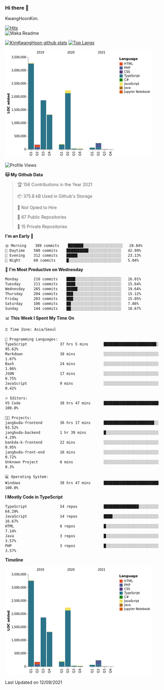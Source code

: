 ### Hi there 👋

KwangHoonKim.

[![Hits](https://hits.seeyoufarm.com/api/count/incr/badge.svg?url=https%3A%2F%2Fgithub.com%2Frhkdgns95)](https://hits.seeyoufarm.com)  
![Waka Readme](https://github.com/rhkdgns95/rhkdgns95/workflows/Waka%20Readme/badge.svg)

[![KimKwangHoon github stats](https://github-readme-stats.vercel.app/api?username=rhkdgns95&show_icons=true)](https://github.com/rhkdgns95/github-readme-stats)   [![Top Langs](https://github-readme-stats.vercel.app/api/top-langs/?username=rhkdgns95&layout=compact)](https://github.com/rhkdgns95/github-readme-stats)   


![Chart not found](https://raw.githubusercontent.com/rhkdgns95/rhkdgns95/master/charts/bar_graph.png) 



<!--START_SECTION:waka-->
![Profile Views](http://img.shields.io/badge/Profile%20Views-5-blue)

**🐱 My Github Data** 

> 🏆 156 Contributions in the Year 2021
 > 
> 📦 375.8 kB Used in Github's Storage 
 > 
> 🚫 Not Opted to Hire
 > 
> 📜 67 Public Repositories 
 > 
> 🔑 15 Private Repositories  
 > 
**I'm an Early 🐤** 

```text
🌞 Morning    389 commits    ███████░░░░░░░░░░░░░░░░░░   28.84% 
🌆 Daytime    580 commits    ██████████░░░░░░░░░░░░░░░   42.99% 
🌃 Evening    312 commits    █████░░░░░░░░░░░░░░░░░░░░   23.13% 
🌙 Night      68 commits     █░░░░░░░░░░░░░░░░░░░░░░░░   5.04%

```
📅 **I'm Most Productive on Wednesday** 

```text
Monday       216 commits    ████░░░░░░░░░░░░░░░░░░░░░   16.01% 
Tuesday      211 commits    ████░░░░░░░░░░░░░░░░░░░░░   15.64% 
Wednesday    265 commits    █████░░░░░░░░░░░░░░░░░░░░   19.64% 
Thursday     204 commits    ███░░░░░░░░░░░░░░░░░░░░░░   15.12% 
Friday       203 commits    ███░░░░░░░░░░░░░░░░░░░░░░   15.05% 
Saturday     106 commits    ██░░░░░░░░░░░░░░░░░░░░░░░   7.86% 
Sunday       144 commits    ██░░░░░░░░░░░░░░░░░░░░░░░   10.67%

```


📊 **This Week I Spent My Time On** 

```text
⌚︎ Time Zone: Asia/Seoul

💬 Programming Languages: 
TypeScript               37 hrs 5 mins       ████████████████████████░   95.62% 
Markdown                 38 mins             ░░░░░░░░░░░░░░░░░░░░░░░░░   1.67% 
Bash                     24 mins             ░░░░░░░░░░░░░░░░░░░░░░░░░   1.06% 
JSON                     17 mins             ░░░░░░░░░░░░░░░░░░░░░░░░░   0.75% 
JavaScript               9 mins              ░░░░░░░░░░░░░░░░░░░░░░░░░   0.42%

🔥 Editors: 
VS Code                  38 hrs 47 mins      █████████████████████████   100.0%

🐱‍💻 Projects: 
jangbuda-frontend        36 hrs 17 mins      ███████████████████████░░   93.52% 
jangbuda-backend         1 hr 39 mins        █░░░░░░░░░░░░░░░░░░░░░░░░   4.29% 
bankda-k-frontend        22 mins             ░░░░░░░░░░░░░░░░░░░░░░░░░   0.95% 
jangbuda-front-end       16 mins             ░░░░░░░░░░░░░░░░░░░░░░░░░   0.72% 
Unknown Project          6 mins              ░░░░░░░░░░░░░░░░░░░░░░░░░   0.3%

💻 Operating System: 
Windows                  38 hrs 47 mins      █████████████████████████   100.0%

```

**I Mostly Code in TypeScript** 

```text
TypeScript               54 repos            ████████████████░░░░░░░░░   64.29% 
JavaScript               14 repos            ████░░░░░░░░░░░░░░░░░░░░░   16.67% 
HTML                     6 repos             █░░░░░░░░░░░░░░░░░░░░░░░░   7.14% 
Java                     3 repos             █░░░░░░░░░░░░░░░░░░░░░░░░   3.57% 
PHP                      3 repos             █░░░░░░░░░░░░░░░░░░░░░░░░   3.57%

```


**Timeline**

![Chart not found](https://raw.githubusercontent.com/rhkdgns95/rhkdgns95/master/charts/bar_graph.png) 


 Last Updated on 12/09/2021
<!--END_SECTION:waka-->
